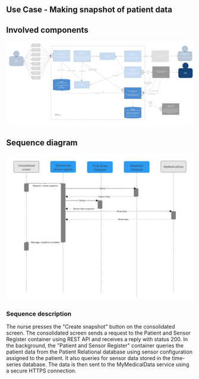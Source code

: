 ## Use Case - Making snapshot of patient data

## Involved components
![US3_4.png](images%2FUS3_4.png)

## Sequence diagram
![snapshot_sequence.jpg](images%2Fsnapshot_sequence.jpg)

### Sequence description

The nurse presses the "Create snapshot" button on the consolidated screen. 
The consolidated screen sends a request to the Patient and Sensor Register container using REST API and receives a reply with status 200. 
In the background, the "Patient and Sensor Register" container queries the patient data from the Patient Relational database using sensor configuration assigned to the patient. 
It also queries for sensor data stored in the time-series database. 
The data is then sent to the MyMedicalData service using a secure HTTPS connection.
